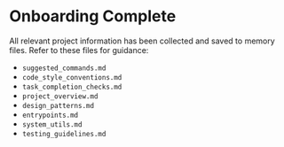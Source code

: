 # Onboarding Complete

All relevant project information has been collected and saved to memory files. Refer to these files for guidance:
- `suggested_commands.md`
- `code_style_conventions.md`
- `task_completion_checks.md`
- `project_overview.md`
- `design_patterns.md`
- `entrypoints.md`
- `system_utils.md`
- `testing_guidelines.md`